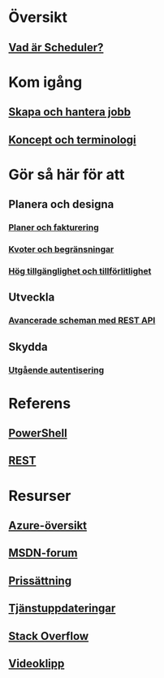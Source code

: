 



# Översikt


## [Vad är Scheduler?](scheduler-intro.md)



# Kom igång


## [Skapa och hantera jobb](scheduler-get-started-portal.md)


## [Koncept och terminologi](scheduler-concepts-terms.md)



# Gör så här för att


## Planera och designa


### [Planer och fakturering](scheduler-plans-billing.md)


### [Kvoter och begränsningar](scheduler-limits-defaults-errors.md)


### [Hög tillgänglighet och tillförlitlighet](scheduler-high-availability-reliability.md)



## Utveckla


### [Avancerade scheman med REST API](scheduler-advanced-complexity.md)




## Skydda


### [Utgående autentisering](scheduler-outbound-authentication.md)



# Referens


## [PowerShell](/powershell/module/azurerm.scheduler)


## [REST](/rest/api/scheduler)



# Resurser


## [Azure-översikt](https://azure.microsoft.com/roadmap/)


## [MSDN-forum](https://social.msdn.microsoft.com/Forums/home?forum=azurescheduler)


## [Prissättning](https://azure.microsoft.com/pricing/details/scheduler/)


## [Tjänstuppdateringar](https://azure.microsoft.com/updates/?product=scheduler)


## [Stack Overflow](http://stackoverflow.com/questions/tagged/azure-scheduler)


## [Videoklipp](https://azure.microsoft.com/documentation/videos/index/?services=scheduler)




